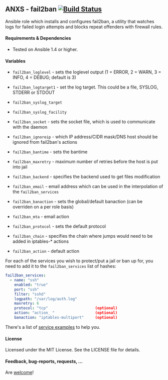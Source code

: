 ## ANXS - fail2ban [![Build Status](https://travis-ci.org/ANXS/fail2ban.png)](https://travis-ci.org/ANXS/fail2ban)

Ansible role which installs and configures fail2ban, a utility that watches logs for failed login attempts and blocks repeat offenders with firewall rules.


#### Requirements & Dependencies
- Tested on Ansible 1.4 or higher.


#### Variables

- `fail2ban_loglevel` - sets the loglevel output (1 = ERROR, 2 = WARN, 3 = INFO, 4 = DEBUG; default is 3)
- `fail2ban_logtarget1` - set the log target. This could be a file, SYSLOG, STDERR or STDOUT
- `fail2ban_syslog_target`
- `fail2ban_syslog_facility`
- `fail2ban_socket` - sets the socket file, which is used to communicate with the daemon

- `fail2ban_ignoreip` - which IP address/CIDR mask/DNS host should be ignored from fail2ban's actions
- `fail2ban_bantime` - sets the bantime
- `fail2ban_maxretry` - maximum number of retries before the host is put into jail
- `fail2ban_backend` - specifies the backend used to get files modification
- `fail2ban_email` - email address which can be used in the interpolation of the `fail2ban_services`
- `fail2ban_banaction` - sets the global/default banaction (can be overriden on a per role basis)
- `fail2ban_mta` - email action
- `fail2ban_protocol` - sets the default protocol
- `fail2ban_chain` - specifies the chain where jumps would need to be added in iptables-* actions
- `fail2ban_action` - default action

For each of the services you wish to protect/put a jail or ban up for, you need to add it to the `fail2ban_services` list of hashes:

```yaml
fail2ban_services:
  - name: "ssh"
    enabled: "true"
    port: "ssh"
    filter: "sshd"
    logpath: "/var/log/auth.log"
    maxretry: 6
    protocol: "tcp"                     (optional)
    action: "action_ "                  (optional)
    banaction: "iptables-multiport"     (optional)
```

There's a list of [service examples](services_examples.md) to help you.


#### License

Licensed under the MIT License. See the LICENSE file for details.


#### Feedback, bug-reports, requests, ...

Are [welcome](https://github.com/ANXS/fail2ban/issues)!
